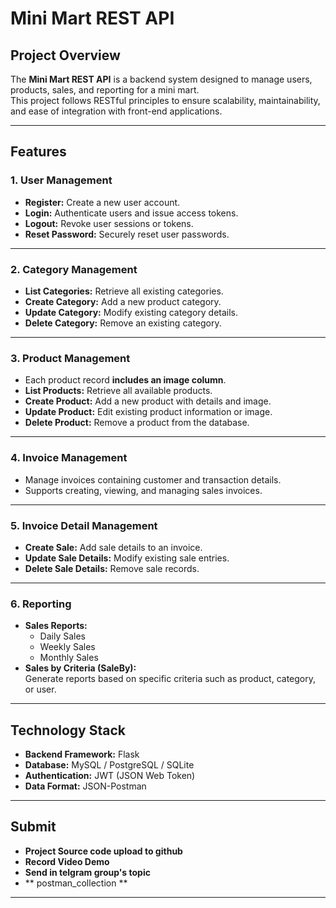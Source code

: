 # Mini Mart REST API

## Project Overview
The **Mini Mart REST API** is a backend system designed to manage users, products, sales, and reporting for a mini mart.  
This project follows RESTful principles to ensure scalability, maintainability, and ease of integration with front-end applications.

---

## Features

### 1. User Management
- **Register:** Create a new user account.  
- **Login:** Authenticate users and issue access tokens.  
- **Logout:** Revoke user sessions or tokens.  
- **Reset Password:** Securely reset user passwords.

---

### 2. Category Management
- **List Categories:** Retrieve all existing categories.  
- **Create Category:** Add a new product category.  
- **Update Category:** Modify existing category details.  
- **Delete Category:** Remove an existing category.

---

### 3. Product Management
- Each product record **includes an image column**.  
- **List Products:** Retrieve all available products.  
- **Create Product:** Add a new product with details and image.  
- **Update Product:** Edit existing product information or image.  
- **Delete Product:** Remove a product from the database.

---

### 4. Invoice Management
- Manage invoices containing customer and transaction details.  
- Supports creating, viewing, and managing sales invoices.

---

### 5. Invoice Detail Management
- **Create Sale:** Add sale details to an invoice.  
- **Update Sale Details:** Modify existing sale entries.  
- **Delete Sale Details:** Remove sale records.

---

### 6. Reporting
- **Sales Reports:**  
  - Daily Sales  
  - Weekly Sales  
  - Monthly Sales  
- **Sales by Criteria (SaleBy):**  
  Generate reports based on specific criteria such as product, category, or user.

---

## Technology Stack
- **Backend Framework:** Flask  
- **Database:** MySQL / PostgreSQL / SQLite
- **Authentication:** JWT (JSON Web Token)  
- **Data Format:** JSON-Postman

---

## Submit
- **Project Source code upload to github**
- **Record Video Demo**
- **Send in telgram group's topic**
- ** postman_collection **

---

